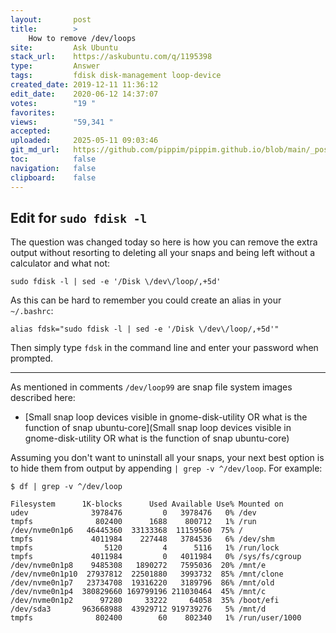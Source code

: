 ```yaml
---
layout:       post
title:        >
    How to remove /dev/loops
site:         Ask Ubuntu
stack_url:    https://askubuntu.com/q/1195398
type:         Answer
tags:         fdisk disk-management loop-device
created_date: 2019-12-11 11:36:12
edit_date:    2020-06-12 14:37:07
votes:        "19 "
favorites:    
views:        "59,341 "
accepted:     
uploaded:     2025-05-11 09:03:46
git_md_url:   https://github.com/pippim/pippim.github.io/blob/main/_posts/2019/2019-12-11-How-to-remove-_dev_loops.md
toc:          false
navigation:   false
clipboard:    false
---
```


## Edit for `sudo fdisk -l`

The question was changed today so here is how you can remove the extra output without resorting to deleting all your snaps and being left without a calculator and what not:

``` 
sudo fdisk -l | sed -e '/Disk \/dev\/loop/,+5d'
```

As this can be hard to remember you could create an alias in your `~/.bashrc`:

``` 
alias fdsk="sudo fdisk -l | sed -e '/Disk \/dev\/loop/,+5d'"
```

Then simply type `fdsk` in the command line and enter your password when prompted.


----------


As mentioned in comments `/dev/loop99` are snap file system images described here:

- [Small snap loop devices visible in gnome-disk-utility OR what is the function of snap ubuntu-core](Small snap loop devices visible in gnome-disk-utility OR what is the function of snap ubuntu-core)

Assuming you don't want to uninstall all your snaps, your next best option is to hide them from output by appending `| grep -v ^/dev/loop`. For example:

``` 
$ df | grep -v ^/dev/loop

Filesystem      1K-blocks      Used Available Use% Mounted on
udev              3978476         0   3978476   0% /dev
tmpfs              802400      1688    800712   1% /run
/dev/nvme0n1p6   46445360  33133368  11159560  75% /
tmpfs             4011984    227448   3784536   6% /dev/shm
tmpfs                5120         4      5116   1% /run/lock
tmpfs             4011984         0   4011984   0% /sys/fs/cgroup
/dev/nvme0n1p8    9485308   1890272   7595036  20% /mnt/e
/dev/nvme0n1p10  27937812  22501880   3993732  85% /mnt/clone
/dev/nvme0n1p7   23734708  19316220   3189796  86% /mnt/old
/dev/nvme0n1p4  380829660 169799196 211030464  45% /mnt/c
/dev/nvme0n1p2      97280     33222     64058  35% /boot/efi
/dev/sda3       963668988  43929712 919739276   5% /mnt/d
tmpfs              802400        60    802340   1% /run/user/1000
```


